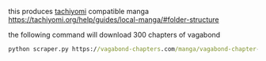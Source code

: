 this produces [tachiyomi](https://tachiyomi.org) compatible manga https://tachiyomi.org/help/guides/local-manga/#folder-structure

the following command will download 300 chapters of vagabond
```cmd
python scraper.py https://vagabond-chapters.com/manga/vagabond-chapter- 300
```